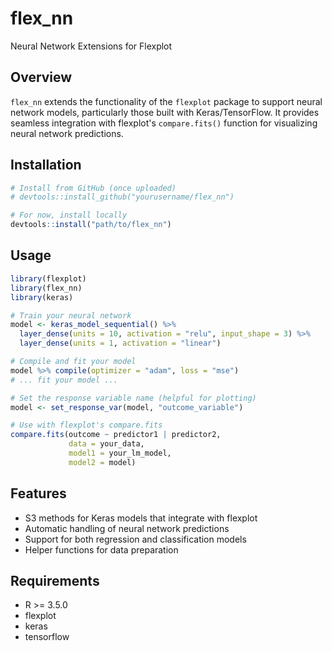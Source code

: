 # flex_nn

Neural Network Extensions for Flexplot

## Overview

`flex_nn` extends the functionality of the `flexplot` package to support neural network models, particularly those built with Keras/TensorFlow. It provides seamless integration with flexplot's `compare.fits()` function for visualizing neural network predictions.

## Installation

```r
# Install from GitHub (once uploaded)
# devtools::install_github("yourusername/flex_nn")

# For now, install locally
devtools::install("path/to/flex_nn")
```

## Usage

```r
library(flexplot)
library(flex_nn)
library(keras)

# Train your neural network
model <- keras_model_sequential() %>%
  layer_dense(units = 10, activation = "relu", input_shape = 3) %>%
  layer_dense(units = 1, activation = "linear")

# Compile and fit your model
model %>% compile(optimizer = "adam", loss = "mse")
# ... fit your model ...

# Set the response variable name (helpful for plotting)
model <- set_response_var(model, "outcome_variable")

# Use with flexplot's compare.fits
compare.fits(outcome ~ predictor1 | predictor2, 
             data = your_data, 
             model1 = your_lm_model, 
             model2 = model)
```

## Features

- S3 methods for Keras models that integrate with flexplot
- Automatic handling of neural network predictions
- Support for both regression and classification models
- Helper functions for data preparation

## Requirements

- R >= 3.5.0
- flexplot
- keras
- tensorflow

